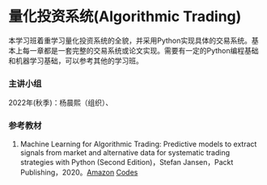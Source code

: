 # 量化投资系统(Algorithmic Trading)

本学习班着重学习量化投资系统的全貌，并采用Python实现具体的交易系统。基本上每一章都是一套完整的交易系统或论文实现。需要有一定的Python编程基础和机器学习基础，可以参考其他的学习班。

### 主讲小组

2022年(秋季)：杨晨熙（组织）、





### 参考教材

1. Machine Learning for Algorithmic Trading: Predictive models to extract signals from market and alternative data for systematic trading strategies with Python (Second Edition)，Stefan Jansen，Packt Publishing，2020。[Amazon](https://www.amazon.com/Machine-Learning-Algorithmic-Trading-alternative/dp/1839217715?pf_rd_r=GZH2XZ35GB3BET09PCCA&pf_rd_p=c5b6893a-24f2-4a59-9d4b-aff5065c90ec&pd_rd_r=91a679c7-f069-4a6e-bdbb-a2b3f548f0c8&pd_rd_w=2B0Q0&pd_rd_wg=GMY5S&ref_=pd_gw_ci_mcx_mr_hp_d) [Codes](https://github.com/stefan-jansen/machine-learning-for-trading)


